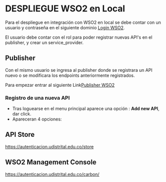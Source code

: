# DESPLIEGUE WSO2 en Local

Para el despliegue en integración con WSO2 en local se debe contar con un usuario y contraseña en el siguiente dominio [Login WSO2](https://autenticacion.udistrital.edu.co/dashboard/).

El usuario debe contar con el rol para poder registrar nuevas API's en el publisher, y crear un service_provider. 

## Publisher
Con el mismo usuario se ingresa al publisher donde se registrara un API nuevo o se modificara los endpoints anteriormente registrados.

Para empezar entrar al siguiente Link[Publisher WSO2](https://autenticacion.udistrital.edu.co/publisher) 

### Registro de una nueva API
- Tras loguearse en el menu principal aparece una opción : **Add new API**, dar click.
- Apareceran 4 opciones:  


## API Store
https://autenticacion.udistrital.edu.co/store
## WSO2 Management Console
https://autenticacion.udistrital.edu.co/carbon/